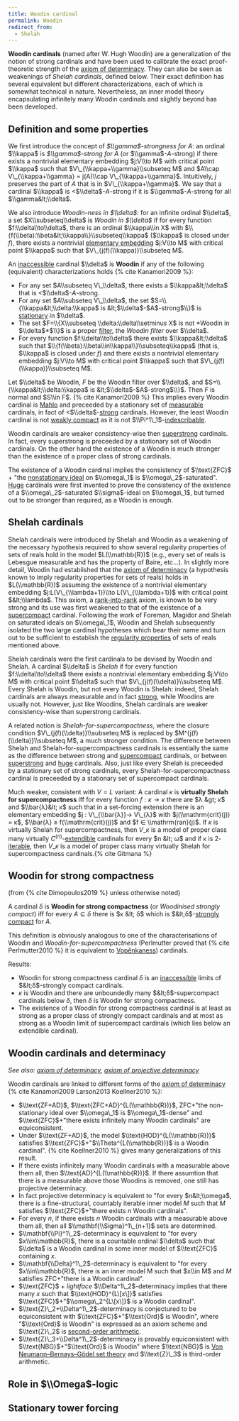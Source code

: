 ```yaml
---
title: Woodin cardinal
permalink: Woodin
redirect_from:
  - Shelah
---
```


**Woodin cardinals** (named after W. Hugh Woodin) are a generalization
of the notion of strong cardinals and have been used to calibrate the
exact proof-theoretic strength of the [axiom of
determinacy](Axiom_of_determinacy "Axiom of determinacy").
They can also be seen as weakenings of *Shelah cardinals*, defined
below. Their exact definition has several equivalent but different
characterizations, each of which is somewhat technical in nature.
Nevertheless, an inner model theory encapsulating infinitely many Woodin
cardinals and slightly beyond has been developed.

## Definition and some properties

We first introduce the concept of *$\\gamma$-strongness for $A$*: an
ordinal $\\kappa$ is *$\\gamma$-strong for $A$* (or
$\\gamma$-$A$-strong) if there exists a nontrivial elementary embedding
$j:V\\to M$ with critical point $\\kappa$ such that
$V\_{\\kappa+\\gamma}\\subseteq M$ and $A\\cap V\_{\\kappa+\\gamma} =
j(A)\\cap V\_{\\kappa+\\gamma}$. Intuitively, $j$ preserves the part of
$A$ that is in $V\_{\\kappa+\\gamma}$. We say that a cardinal $\\kappa$
is &lt;$\\delta$-$A$-strong if it is $\\gamma$-$A$-strong for all
$\\gamma&lt;\\delta$.

We also introduce *Woodin-ness in $\\delta$*: for an infinite ordinal
$\\delta$, a set $X\\subseteq\\delta$ is *Woodin in $\\delta$* if for
every function $f:\\delta\\to\\delta$, there is an ordinal $\\kappa\\in
X$ with $\\{f(\\beta):\\beta&lt;\\kappa\\}\\subseteq\\kappa$ ($\\kappa$
is closed under $f$), there exists a nontrivial [elementary
embedding](Elementary_embedding "Elementary embedding")
$j:V\\to M$ with critical point $\\kappa$ such that
$V\_{j(f)(\\kappa)}\\subseteq M$.

An
[inaccessible](Inaccessible "Inaccessible")
cardinal $\\delta$ is **Woodin** if any of the following (equivalent)
characterizations holds {% cite Kanamori2009 %}:

-   For any set $A\\subseteq V\_\\delta$, there exists a
    $\\kappa&lt;\\delta$ that is &lt;$\\delta$-$A$-strong.
-   For any set $A\\subseteq V\_\\delta$, the set
    $S=\\{\\kappa&lt;\\delta:\\kappa$ is &lt;$\\delta$-$A$-strong$\\}$
    is
    <a href="Stationary" class="mw-redirect" title="Stationary">stationary</a>
    in $\\delta$.
-   The set $F=\\{X\\subseteq \\delta:\\delta\\setminus X$ is not
    *Woodin in $\\delta$*$\\}$ is a proper
    [filter](Filter "Filter"),
    the *Woodin filter* over $\\delta$.
-   For every function $f:\\delta\\to\\delta$ there exists
    $\\kappa&lt;\\delta$ such that
    $\\{f(\\beta):\\beta\\in\\kappa\\}\\subseteq\\kappa$ (that is,
    $\\kappa$ is closed under $f$) and there exists a nontrivial
    elementary embedding $j:V\\to M$ with critical point $\\kappa$ such
    that $V\_{j(f)(\\kappa)}\\subseteq M$.

Let $\\delta$ be Woodin, $F$ be the Woodin filter over $\\delta$, and
$S=\\{\\kappa&lt;\\delta:\\kappa$ is &lt;$\\delta$-$A$-strong$\\}$. Then
$F$ is normal and $S\\in F$.
{% cite Kanamori2009 %} This implies every Woodin
cardinal is
[Mahlo](Mahlo "Mahlo") and
preceeded by a stationary set of
[measurable](Measurable "Measurable")
cardinals, in fact of
&lt;$\\delta$-[strong](Strong "Strong")
cardinals. However, the least Woodin cardinal is not [weakly
compact](Weakly_compact "Weakly compact")
as it is not
$\\Pi^1\_1$-[indescribable](Indescribable "Indescribable").

Woodin cardinals are weaker consistency-wise then
[superstrong](Superstrong "Superstrong")
cardinals. In fact, every superstrong is preceeded by a stationary set
of Woodin cardinals. On the other hand the existence of a Woodin is much
stronger than the existence of a proper class of strong cardinals.

The existence of a Woodin cardinal implies the consistency of
$\\text{ZFC}$ + "the [nonstationary
ideal](Filter "Filter") on
$\\omega\_1$ is $\\omega\_2$-saturated".
[Huge](Huge "Huge")
cardinals were first invented to prove the consistency of the existence
of a $\\omega\_2$-saturated $\\sigma$-ideal on $\\omega\_1$, but turned
out to be stronger than required, as a Woodin is enough.

## Shelah cardinals

Shelah cardinals were introduced by Shelah and Woodin as a weakening of
the necessary hypothesis required to show several regularity properties
of sets of reals hold in the model $L(\\mathbb{R})$ (e.g., every set of
reals is Lebesgue measurable and has the property of Baire, etc...). In
slightly more detail, Woodin had established that the [axiom of
determinacy](Axiom_of_determinacy "Axiom of determinacy")
(a hypothesis known to imply regularity properties for sets of reals)
holds in $L(\\mathbb{R})$ assuming the existence of a nontrivial
elementary embedding $j:L(V\_{\\lambda+1})\\to L(V\_{\\lambda+1})$ with
critical point $&lt;\\lambda$. This axiom, a
<a href="Rank-into-rank" class="mw-redirect" title="Rank-into-rank">rank-into-rank</a>
axiom, is known to be very strong and its use was first weakened to that
of the existence of a
[supercompact](Supercompact "Supercompact")
cardinal. Following the work of Foreman, Magidor and Shelah on saturated
ideals on $\\omega\_1$, Woodin and Shelah subsequently isolated the two
large cardinal hypotheses which bear their name and turn out to be
sufficient to establish the [regularity
properties](Projective#Regularity_properties "Projective")
of sets of reals mentioned above.

Shelah cardinals were the first cardinals to be devised by Woodin and
Shelah. A cardinal $\\delta$ is *Shelah* if for every function
$f:\\delta\\to\\delta$ there exists a nontrivial elementary embedding
$j:V\\to M$ with critical point $\\delta$ such that
$V\_{j(f)(\\delta)}\\subseteq M$. Every Shelah is Woodin, but not every
Woodin is Shelah: indeed, Shelah cardinals are always measurable and in
fact
[strong](Strong "Strong"),
while Woodins are usually not. However, just like Woodins, Shelah
cardinals are weaker consistency-wise than superstrong cardinals.

A related notion is *Shelah-for-supercompactness*, where the closure
condition $V\_{j(f)(\\delta)}\\subseteq M$ is replaced by
$M^{j(f)(\\delta)}\\subseteq M$, a much stronger condition. The
difference between Shelah and Shelah-for-supercompactness cardinals is
essentially the same as the difference between strong and
[supercompact](Supercompact "Supercompact")
cardinals, or between
[superstrong](Superstrong "Superstrong")
and [huge](Huge "Huge")
cardinals. Also, just like every Shelah is preceeded by a stationary set
of strong cardinals, every Shelah-for-supercompactness cardinal is
preceeded by a stationary set of supercompact cardinals.

Much weaker, consistent with $V=L$ variant: A cardinal $κ$ is
**virtually Shelah for supercompactness** iff for every function $f : κ
→ κ$ there are $λ &gt; κ$ and $\\bar{λ}&lt; κ$ such that in a
set-forcing extension there is an elementary embedding $j :
V\_{\\bar{λ}}→ V\_{λ}$ with $j(\\mathrm{crit}(j)) = κ$, $\\bar{λ} ≥
f(\\mathrm{crit}(j))$ and $f ∈ \\mathrm{ran}(j)$. If $κ$ is virtually
Shelah for supercompactness, then $V\_κ$ is a model of proper class many
virtually
$C^{(n)}$-[extendible](Extendible "Extendible")
cardinals for every $n &lt; ω$ and if κ is
2-<a href="Iterable" class="mw-redirect" title="Iterable">iterable</a>,
then $V\_κ$ is a model of proper class many virtually Shelah for
supercompactness
cardinals.{% cite Gitmana %}

## Woodin for strong compactness

(from {% cite Dimopoulos2019 %} unless
otherwise noted)

A cardinal $δ$ is **Woodin for strong compactness** (or *Woodinised
strongly compact*) iff for every $A ⊆ δ$ there is $κ &lt; δ$ which is
$&lt;δ$-[strongly
compact](Strongly_compact "Strongly compact")
for $A$.

This definition is obviously analogous to one of the characterisations
of Woodin and *Woodin-for-supercompactness* (Perlmutter proved that
{% cite Perlmutter2010 %}
it is equivalent to
[Vopěnkaness](Vopenka "Vopenka"))
cardinals.

Results:

-   Woodin for strong compactness cardinal $δ$ is an
    [inaccessible](Inaccessible "Inaccessible")
    limits of $&lt;δ$-strongly compact cardinals.
-   $κ$ is Woodin and there are unboundedly many $&lt;δ$-supercompact
    cardinals below $δ$, then $δ$ is Woodin for strong compactness.
-   The existence of a Woodin for strong compactness cardinal is at
    least as strong as a proper class of strongly compact cardinals and
    at most as strong as a Woodin limit of supercompact cardinals (which
    lies below an extendible cardinal).

## Woodin cardinals and determinacy

*See also: [axiom of
determinacy](Axiom_of_determinacy "Axiom of determinacy"),
[axiom of projective
determinacy](Projective#Projective_determinacy "Projective")*

Woodin cardinals are linked to different forms of the [axiom of
determinacy](Axiom_of_determinacy "Axiom of determinacy")
{% cite Kanamori2009 Larson2013 Koellner2010 %}:

-   $\\text{ZF+AD}$, $\\text{ZFC+AD}^{L(\\mathbb{R})}$, ZFC+"the
    non-stationary ideal over $\\omega\_1$ is $\\omega\_1$-dense" and
    $\\text{ZFC}$+"there exists infinitely many Woodin cardinals" are
    equiconsistent.
-   Under $\\text{ZF+AD}$, the model $\\text{HOD}^{L(\\mathbb{R})}$
    satisfies $\\text{ZFC}$+"$\\Theta^{L(\\mathbb{R})}$ is a Woodin
    cardinal". {% cite Koellner2010 %} gives many
    generalizations of this result.
-   If there exists infinitely many Woodin cardinals with a measurable
    above them all, then $\\text{AD}^{L(\\mathbb{R})}$. If there
    assumtion that there is a measurable above those Woodins is removed,
    one still has projective determinacy.
-   In fact projective determinacy is equivalent to "for every
    $n&lt;\\omega$, there is a fine-structural, countably iterable inner
    model $M$ such that $M$ satisfies $\\text{ZFC}$+"there exists $n$
    Woodin cardinals".
-   For every $n$, if there exists $n$ Woodin cardinals with a
    measurable above them all, then all $\\mathbf{\\Sigma}^1\_{n+1}$
    sets are determined.
-   $\\mathbf{\\Pi}^1\_2$-determinacy is equivalent to "for every
    $x\\in\\mathbb{R}$, there is a countable ordinal $\\delta$ such that
    $\\delta$ is a Woodin cardinal in some inner model of $\\text{ZFC}$
    containing $x$.
-   $\\mathbf{\\Delta}^1\_2$-determinacy is equivalent to "for every
    $x\\in\\mathbb{R}$, there is an inner model M such that $x\\in M$
    and $M$ satisfies ZFC+"there is a Woodin cardinal".
-   $\\text{ZFC}$ + *lightface* $\\Delta^1\_2$-determinacy implies that
    there many $x$ such that $\\text{HOD}^{L\[x\]}$ satisfies
    $\\text{ZFC}$+"$\\omega\_2^{L\[x\]}$ is a Woodin cardinal".
-   $\\text{Z}\_2+\\Delta^1\_2$-determinacy is conjectured to be
    equiconsistent with $\\text{ZFC}$+"$\\text{Ord}$ is Woodin", where
    "$\\text{Ord}$ is Woodin" is expressed as an axiom scheme and
    $\\text{Z}\_2$ is
    <a href="http://en.wikipedia.org/wiki/second-order_arithmetic" class="extiw" title="wikipedia:second-order arithmetic">second-order arithmetic</a>.
-   $\\text{Z}\_3+\\Delta^1\_2$-determinacy is provably equiconsistent
    with $\\text{NBG}$+"$\\text{Ord}$ is Woodin" where $\\text{NBG}$ is
    <a href="http://en.wikipedia.org/wiki/Von_Neumann%E2%80%93Bernays%E2%80%93G%C3%B6del_set_theory" class="extiw" title="wikipedia:Von Neumann–Bernays–Gödel set theory">Von Neumann–Bernays–Gödel set theory</a>
    and $\\text{Z}\_3$ is third-order arithmetic.

## Role in $\\Omega$-logic

## Stationary tower forcing
